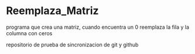# Reemplaza_Matriz

programa que crea una matriz,  cuando encuentra un 0  reemplaza la fila y la columna con ceros

repositorio de prueba de sincronizacion de git  y github
